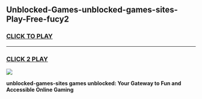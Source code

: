 
## Unblocked-Games-unblocked-games-sites-Play-Free-fucy2
<h3>
<a href="https://premium76.site?title=unblocked-games-sites&ref=19M">CLICK TO PLAY</a></h3>
<hr>

<h3>
<a href="https://premium76.site?title=unblocked-games-sites&ref=19M">CLICK 2 PLAY</a>
  
</h3>

<a href="https://premium76.site?title=unblocked-games-sites&ref=19M"><img src="https://clearcache.store/games.png"></a>


**unblocked-games-sites games unblocked: Your Gateway to Fun and Accessible Online Gaming**
